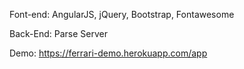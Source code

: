 Font-end: AngularJS, jQuery, Bootstrap, Fontawesome

Back-End: Parse Server

Demo: https://ferrari-demo.herokuapp.com/app
